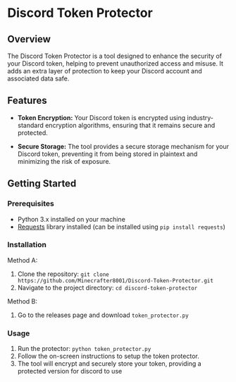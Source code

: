 # Discord Token Protector

## Overview

The Discord Token Protector is a tool designed to enhance the security of your Discord token, helping to prevent unauthorized access and misuse. It adds an extra layer of protection to keep your Discord account and associated data safe.

## Features

- **Token Encryption:** Your Discord token is encrypted using industry-standard encryption algorithms, ensuring that it remains secure and protected.

- **Secure Storage:** The tool provides a secure storage mechanism for your Discord token, preventing it from being stored in plaintext and minimizing the risk of exposure.

## Getting Started

### Prerequisites

- Python 3.x installed on your machine
- [Requests](https://docs.python-requests.org/en/latest/) library installed (can be installed using `pip install requests`)

### Installation
Method A:
1. Clone the repository: `git clone https://github.com/Minecrafter8001/Discord-Token-Protector.git`
2. Navigate to the project directory: `cd discord-token-protector`

Method B:
1. Go to the releases page and download `token_protector.py`

### Usage

1. Run the protector: `python token_protector.py`
2. Follow the on-screen instructions to setup the token protector.
3. The tool will encrypt and securely store your token, providing a protected version for discord to use
